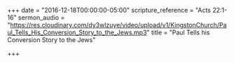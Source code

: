 +++
date = "2016-12-18T00:00:00-05:00"
scripture_reference = "Acts 22:1-16"
sermon_audio = "https://res.cloudinary.com/dy3wlzuye/video/upload/v1/KingstonChurch/Paul_Tells_His_Conversion_Story_to_the_Jews.mp3"
title = "Paul Tells his Conversion Story to the Jews"

+++
